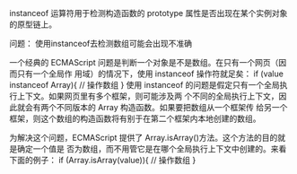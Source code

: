 instanceof 运算符用于检测构造函数的 prototype 属性是否出现在某个实例对象的原型链上。


问题：
使用instanceof去检测数组可能会出现不准确 

一个经典的 ECMAScript 问题是判断一个对象是不是数组。在只有一个网页（因而只有一个全局作
用域）的情况下，使用 instanceof 操作符就足矣：
if (value instanceof Array){ 
 // 操作数组
} 
使用 instanceof 的问题是假定只有一个全局执行上下文。如果网页里有多个框架，则可能涉及两
个不同的全局执行上下文，因此就会有两个不同版本的 Array 构造函数。如果要把数组从一个框架传
给另一个框架，则这个数组的构造函数将有别于在第二个框架内本地创建的数组。

为解决这个问题，ECMAScript 提供了 Array.isArray()方法。这个方法的目的就是确定一个值是
否为数组，而不用管它是在哪个全局执行上下文中创建的。来看下面的例子：
if (Array.isArray(value)){ 
 // 操作数组
}